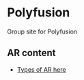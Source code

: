 # Polyfusion

Group site for Polyfusion

## AR content

   - [Types of AR here](https://github.com/robots-make-art-too/Group3_Polyfusion/blob/gh-pages/docs/website/pages/marker-based/basic-marker.html)

